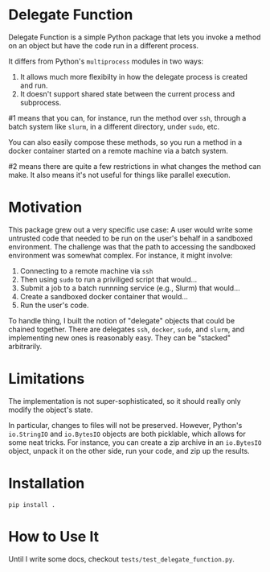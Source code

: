 # Delegate Function

Delegate Function is a simple Python package that lets you invoke a
method on an object but have the code run in a different process.

It differs from Python's `multiprocess`  modules in two ways:

1. It allows much more flexibilty in how the delegate process is created and run.
2. It doesn't support shared state between the current process and subprocess.

#1 means that you can, for instance, run the method over `ssh`,
through a batch system like `slurm`, in a different directory, under
`sudo`, etc.

You can also easily compose these methods, so you run a method in a
docker container started on a remote machine via a batch system.

#2 means there are quite a few restrictions in what changes the method
can make.  It also means it's not useful for things like parallel
execution.

# Motivation

This package grew out a very specific use case:  A user would write some untrusted code that needed to be run on the user's behalf in a
sandboxed environment.  The challenge was that the path to accessing the sandboxed environment was somewhat complex.  For instance, it might involve:

1.  Connecting to a remote machine via `ssh`
2.  Then using `sudo` to run a priviliged script that would...
3.  Submit a job to a batch runnning service (e.g., Slurm) that would...
4.  Create a sandboxed docker container that would...
5.  Run the user's code.

To handle thing, I built the notion of "delegate" objects that could be chained together.  There are delegates `ssh`, `docker`, `sudo`, and `slurm`, and implementing new ones is reasonably easy.
They can be "stacked" arbitrarily. 

# Limitations

The implementation is not super-sophisticated, so it
should really only modify the object's state.  

In particular, changes to files will not be preserved.  However, Python's `io.StringIO` and `io.BytesIO` objects are both picklable, 
which allows for some neat tricks.  For instance, you can create a zip archive in an `io.BytesIO` object, unpack it on the other side, 
run your code, and zip up the results. 


# Installation

```
pip install .
```

# How to Use It

Until I write some docs, checkout `tests/test_delegate_function.py`.
